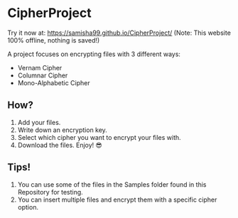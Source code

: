 # CipherProject

Try it now at: https://samisha99.github.io/CipherProject/ (Note: This website 100% offline, nothing is saved!)

A project focuses on encrypting files with 3 different ways:

* Vernam Cipher
* Columnar Cipher
* Mono-Alphabetic Cipher

## How?

1) Add your files.
2) Write down an encryption key.
3) Select which cipher you want to encrypt your files with.
4) Download the files. Enjoy! 😎

## Tips!

1) You can use some of the files in the Samples folder found in this Repository for testing.
2) You can insert multiple files and encrypt them with a specific cipher option.
